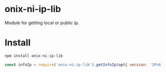 # onix-ni-ip-lib

Module for getting local or public ip.

# Install

```sh
npm install onix-ni-ip-lib
```

```javascript
const infoIp = require('onix-ni-ip-lib').getInfoIp(opt{ version: 'IPv6', isLocal:false });
```
